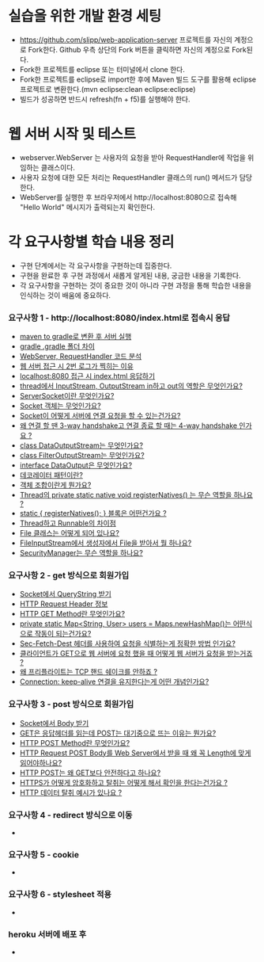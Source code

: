 # 실습을 위한 개발 환경 세팅
* https://github.com/slipp/web-application-server 프로젝트를 자신의 계정으로 Fork한다. Github 우측 상단의 Fork 버튼을 클릭하면 자신의 계정으로 Fork된다.
* Fork한 프로젝트를 eclipse 또는 터미널에서 clone 한다.
* Fork한 프로젝트를 eclipse로 import한 후에 Maven 빌드 도구를 활용해 eclipse 프로젝트로 변환한다.(mvn eclipse:clean eclipse:eclipse)
* 빌드가 성공하면 반드시 refresh(fn + f5)를 실행해야 한다.

# 웹 서버 시작 및 테스트
* webserver.WebServer 는 사용자의 요청을 받아 RequestHandler에 작업을 위임하는 클래스이다.
* 사용자 요청에 대한 모든 처리는 RequestHandler 클래스의 run() 메서드가 담당한다.
* WebServer를 실행한 후 브라우저에서 http://localhost:8080으로 접속해 "Hello World" 메시지가 출력되는지 확인한다.

# 각 요구사항별 학습 내용 정리
* 구현 단계에서는 각 요구사항을 구현하는데 집중한다. 
* 구현을 완료한 후 구현 과정에서 새롭게 알게된 내용, 궁금한 내용을 기록한다.
* 각 요구사항을 구현하는 것이 중요한 것이 아니라 구현 과정을 통해 학습한 내용을 인식하는 것이 배움에 중요하다.

### 요구사항 1 - http://localhost:8080/index.html로 접속시 응답
* [maven to gradle로 변환 후 서버 실행](https://www.notion.so/hhero/maven-to-gradle-271a580ec4db4dc5bc089a1a4844916c?pvs=4)
* [gradle .gradle 폴더 차이](https://www.notion.so/hhero/gradle-gradle-eecf7b1578654f7a91d54953764cd905?pvs=4)
* [WebServer, RequestHandler 코드 분석](https://www.notion.so/hhero/WebServer-RequestHandler-b5347b0cf9df4621bab971729365642e?pvs=4)
* [웹 서버 접근 시 2번 로그가 찍히는 이유](https://www.notion.so/hhero/2-abc7bca9ae8c43e5aa43d0e8ee3e8b4c?pvs=4)
* [localhost:8080 접근 시 index.html 응답하기](https://www.notion.so/hhero/localhost-8080-index-html-847fc4538bc14c00bb62c84cd87aa2e4?pvs=4)
* [thread에서 InputStream, OutputStream in하고 out의 역할은 무엇인가요?](https://www.notion.so/hhero/thread-InputStream-OutputStream-in-out-0e24c29c1aa8453ea3c8c2181fde8170?pvs=4)
* [ServerSocket이란 무엇인가요?](https://www.notion.so/hhero/ServerSocket-8a0374292fc445ee943f7682fd9561fe?pvs=4)
* [Socket 객체는 무엇인가요?](https://www.notion.so/hhero/Socket-20143a050ec94fc2b975872260614cd4?pvs=4)
* [Socket이 어떻게 서버에 연결 요청을 할 수 있는건가요?](https://www.notion.so/hhero/Socket-a91385f69a10476d9567c6de44d8bf34?pvs=4)
* [왜 연결 할 땐 3-way handshake고 연결 종료 할 때는 4-way handshake 인가요 ?](https://www.notion.so/hhero/3-way-handshake-4-way-handshake-fd9a6a192c674284accd060c4beccf1d?pvs=4)
* [class DataOutputStream는 무엇인가요?](https://www.notion.so/hhero/class-DataOutputStream-0ea2e0681cde4da08932e1cc69c8c9f5?pvs=4)
* [class FilterOutputStream는 무엇인가요?](https://www.notion.so/hhero/class-FilterOutputStream-87760426333542a5b7c8af479f3851a8?pvs=4)
* [interface DataOutput은 무엇인가요?](https://www.notion.so/hhero/interface-DataOutput-c39d2a1a823e4a6a94766c62125f197f?pvs=4)
* [데코레이터 패턴이란?](https://www.notion.so/hhero/17924c0c8bfa4ee1850e854451b3331d?pvs=4)
* [객체 조합이란게 뭔가요?](https://www.notion.so/hhero/4dd714e7bb414220bc7b298d7dabecc9?pvs=4)
* [Thread의 private static native void registerNatives() 는 무슨 역할을 하나요 ?](https://www.notion.so/hhero/Thread-private-static-native-void-registerNatives-a6497341d03247ad86b6a86e3f78feb2?pvs=4)
* [static { registerNatives(); } 블록은 어떤건가요 ?](https://www.notion.so/hhero/static-registerNatives-60d16b494c4644edb2938c27e09c7b61?pvs=4)
* [Thread하고 Runnable의 차이점](https://www.notion.so/hhero/Thread-Runnable-04f468f3294d487ba01c025017827df4?pvs=4)
* [File 클래스는 어떻게 되어 있나요?](https://www.notion.so/hhero/File-cd7b2927c2cf448fbae527e3bf433ead?pvs=4)
* [FileInputStream에서 생성자에서 File을 받아서 뭘 하나요?](https://www.notion.so/hhero/FileInputStream-File-13111d8d49444315a5d580adbddf909f?pvs=4)
* [SecurityManager는 무슨 역할을 하나요?](https://www.notion.so/hhero/SecurityManager-dda262ad6fa849ccb6664bd788bab8e9?pvs=4)

### 요구사항 2 - get 방식으로 회원가입
* [Socket에서 QueryString 받기](https://www.notion.so/hhero/Socket-InputStream-73a3c00cb8cf460bb032b933bedbbf76?pvs=4)
* [HTTP Request Header 정보](https://www.notion.so/hhero/HTTP-Request-Header-8c5b9046bd5a4b3e8ba34d929eba4b52?pvs=4)
* [HTTP GET Method란 무엇인가요?](https://www.notion.so/hhero/HTTP-GET-Method-da3b872f21ff4bd08f777d8e297ad9d5?pvs=4)
* [private static Map<String, User> users = Maps.newHashMap()는 어떤식으로 작동이 되는건가요?](https://www.notion.so/hhero/private-static-Map-String-User-users-Maps-newHashMap-8c02b720295c413786ef7fb74f41dba5?pvs=4)
* [Sec-Fetch-Dest 헤더를 사용하여 요청을 식별하는게 정확한 방법 인가요?](https://www.notion.so/hhero/Sec-Fetch-Dest-74ebfbdcb9254845a6d7557522a5ea46?pvs=4)
* [클라이언트가 GET으로 웹 서버에 요청 했을 때 어떻게 웹 서버가 요청을 받는거죠 ?](https://www.notion.so/hhero/GET-0fc8bfc808b240b2a53eca131dd1bae2?pvs=4)
* [왜 프리플라이트는 TCP 핸드 쉐이크를 안하죠 ?](https://www.notion.so/hhero/TCP-84480d229ffd474b9c23546a84e51187?pvs=4)
* [Connection: keep-alive 연결을 유지한다는게 어떤 개념인가요?](https://www.notion.so/hhero/Connection-keep-alive-1a660255ae3448d69ee5cf710af4ba05?pvs=4)

### 요구사항 3 - post 방식으로 회원가입
* [Socket에서 Body 받기](https://www.notion.so/hhero/Socket-Body-0390e7ed4071430c891d89326a99f257?pvs=4)
* [GET은 응답헤더를 읽는데 POST는 대기중으로 뜨는 이유는 뭔가요?](https://www.notion.so/hhero/get-post-e22b1ecdff2b40858d6b209f3b38999f?pvs=4)
* [HTTP POST Method란 무엇인가요?](https://www.notion.so/hhero/HTTP-POST-Method-9a4395d5bd2c48f384e44d212e0ea74c?pvs=4)
* [HTTP Request POST Body를 Web Server에서 받을 때 왜 꼭 Length에 맞게 읽어야하나요?](https://www.notion.so/hhero/HTTP-Request-POST-Body-Web-Server-Length-2575a7e3e8364858a8905e6ee395ac50?pvs=4)
* [HTTP POST는 왜 GET보다 안전하다고 하나요?](https://www.notion.so/hhero/HTTP-POST-GET-81cfca66a10e40efbed42d2f75de311a?pvs=4)
* [HTTPS가 어떻게 암호화하고 탈취는 어떻게 해서 확인을 한다는건가요 ?](https://www.notion.so/hhero/HTTPS-ff7b4f72167d48b68c63169ba3b66609?pvs=4)
* [HTTP 데이터 탈취 예시가 있나요 ?](https://www.notion.so/hhero/HTTP-d77947d8cd5b4aec88a19017ef23e482?pvs=4)

### 요구사항 4 - redirect 방식으로 이동
* 

### 요구사항 5 - cookie
* 

### 요구사항 6 - stylesheet 적용
* 

### heroku 서버에 배포 후
* 
